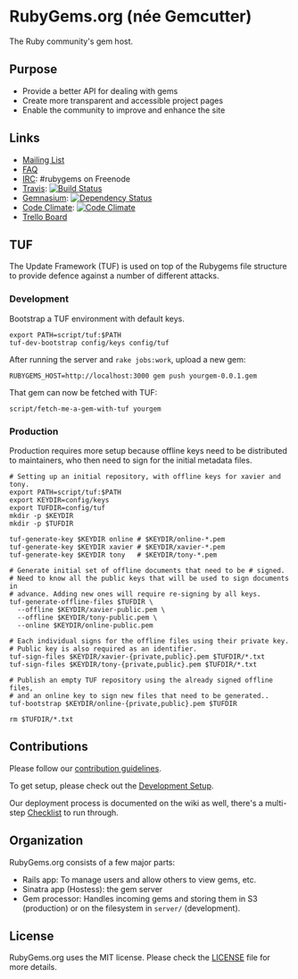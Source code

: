 # RubyGems.org (née Gemcutter)
The Ruby community's gem host.

## Purpose

* Provide a better API for dealing with gems
* Create more transparent and accessible project pages
* Enable the community to improve and enhance the site

## Links

* [Mailing List][]
* [FAQ][]
* [IRC][]: #rubygems on Freenode
* [Travis][]: [![Build Status](https://secure.travis-ci.org/rubygems/rubygems.org.png?branch=master)][travis]
* [Gemnasium][]: [![Dependency Status](https://gemnasium.com/rubygems/rubygems.org.png?travis)][gemnasium]
* [Code Climate][]: [![Code Climate](https://codeclimate.com/github/rubygems/rubygems.org.png)][code climate]
* [Trello Board][]

[mailing list]: http://groups.google.com/group/rubygems-org
[faq]: http://help.rubygems.org/kb/gemcutter/faq
[irc]: http://webchat.freenode.net/?channels=gemcutter
[travis]: http://travis-ci.org/rubygems/rubygems.org
[gemnasium]: https://gemnasium.com/rubygems/rubygems.org
[code climate]: https://codeclimate.com/github/rubygems/rubygems.org
[trello board]: https://trello.com/board/rubygems-org/513f9634a7ed906115000755

## TUF

The Update Framework (TUF) is used on top of the Rubygems file structure to
provide defence against a number of different attacks.

### Development

Bootstrap a TUF environment with default keys.

    export PATH=script/tuf:$PATH
    tuf-dev-bootstrap config/keys config/tuf

After running the server and `rake jobs:work`, upload a new gem:

    RUBYGEMS_HOST=http://localhost:3000 gem push yourgem-0.0.1.gem

That gem can now be fetched with TUF:

    script/fetch-me-a-gem-with-tuf yourgem

### Production

Production requires more setup because offline keys need to be distributed to
maintainers, who then need to sign for the initial metadata files.

    # Setting up an initial repository, with offline keys for xavier and tony.
    export PATH=script/tuf:$PATH
    export KEYDIR=config/keys
    export TUFDIR=config/tuf
    mkdir -p $KEYDIR
    mkdir -p $TUFDIR

    tuf-generate-key $KEYDIR online # $KEYDIR/online-*.pem
    tuf-generate-key $KEYDIR xavier # $KEYDIR/xavier-*.pem
    tuf-generate-key $KEYDIR tony   # $KEYDIR/tony-*.pem

    # Generate initial set of offline documents that need to be # signed.
    # Need to know all the public keys that will be used to sign documents in
    # advance. Adding new ones will require re-signing by all keys.
    tuf-generate-offline-files $TUFDIR \
      --offline $KEYDIR/xavier-public.pem \
      --offline $KEYDIR/tony-public.pem \
      --online $KEYDIR/online-public.pem

    # Each individual signs for the offline files using their private key.
    # Public key is also required as an identifier.
    tuf-sign-files $KEYDIR/xavier-{private,public}.pem $TUFDIR/*.txt
    tuf-sign-files $KEYDIR/tony-{private,public}.pem $TUFDIR/*.txt

    # Publish an empty TUF repository using the already signed offline files,
    # and an online key to sign new files that need to be generated..
    tuf-bootstrap $KEYDIR/online-{private,public}.pem $TUFDIR

    rm $TUFDIR/*.txt

## Contributions

Please follow our [contribution guidelines][].

[contribution guidelines]: https://github.com/rubygems/rubygems.org/blob/master/CONTRIBUTING.md

To get setup, please check out the [Development Setup][].

[development setup]: https://github.com/rubygems/rubygems.org/blob/master/CONTRIBUTING.md

Our deployment process is documented on the wiki as well, there's a multi-step
[Checklist][] to run through.

[checklist]: https://github.com/rubygems/rubygems.org/wiki/Deployment

## Organization

RubyGems.org consists of a few major parts:

* Rails app: To manage users and allow others to view gems, etc.
* Sinatra app (Hostess): the gem server
* Gem processor: Handles incoming gems and storing them in S3 (production) or
  on the filesystem in `server/` (development).

## License

RubyGems.org uses the MIT license. Please check the [LICENSE][] file for more details.

[license]: https://github.com/rubygems/rubygems.org/blob/master/MIT-LICENSE
